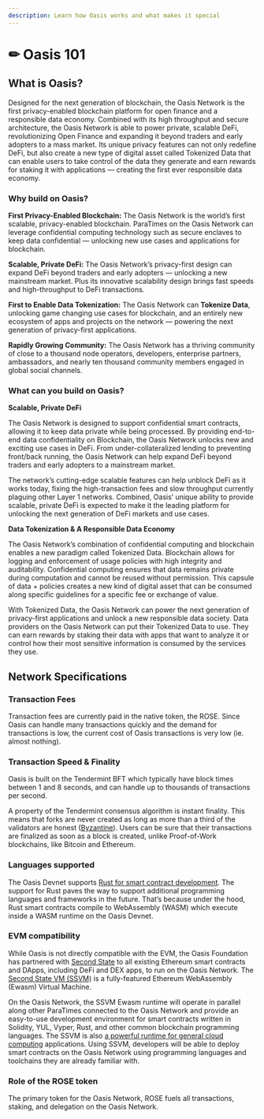 ```yaml
---
description: Learn how Oasis works and what makes it special
---
```


# ✏ Oasis 101

## **What is Oasis?** 

Designed for the next generation of blockchain, the Oasis Network is the first privacy-enabled blockchain platform for open finance and a responsible data economy. Combined with its high throughput and secure architecture, the Oasis Network is able to power private, scalable DeFi, revolutionizing Open Finance and expanding it beyond traders and early adopters to a mass market. Its unique privacy features can not only redefine DeFi, but also create a new type of digital asset called Tokenized Data that can enable users to take control of the data they generate and earn rewards for staking it with applications — creating the first ever responsible data economy.

### **Why build on Oasis?**

**First Privacy-Enabled Blockchain:** The Oasis Network is the world’s first scalable, privacy-enabled blockchain. ParaTimes on the Oasis Network can leverage confidential computing technology such as secure enclaves to keep data confidential — unlocking new use cases and applications for blockchain.

**Scalable, Private DeFi:** The Oasis Network’s privacy-first design can expand DeFi beyond traders and early adopters — unlocking a new mainstream market. Plus its innovative scalability design brings fast speeds and high-throughput to DeFi transactions.

**First to Enable Data Tokenization:** The Oasis Network can **Tokenize Data**, unlocking game changing use cases for blockchain, and an entirely new ecosystem of apps and projects on the network — powering the next generation of privacy-first applications.

**Rapidly Growing Community:** The Oasis Network has a thriving community of close to a thousand node operators, developers, enterprise partners, ambassadors, and nearly ten thousand community members engaged in global social channels.

### **What can you build on Oasis?** 

**Scalable, Private DeFi**

The Oasis Network is designed to support confidential smart contracts, allowing it to keep data private while being processed. By providing end-to-end data confidentiality on Blockchain, the Oasis Network unlocks new and exciting use cases in DeFi. From under-collateralized lending to preventing front/back running, the Oasis Network can help expand DeFi beyond traders and early adopters to a mainstream market. 

The network’s cutting-edge scalable features can help unblock DeFi as it works today, fixing the high-transaction fees and slow throughput currently plaguing other Layer 1 networks. Combined, Oasis’ unique ability to provide scalable, private DeFi is expected to make it the leading platform for unlocking the next generation of DeFi markets and use cases. 

**Data Tokenization & A Responsible Data Economy**

The Oasis Network’s combination of confidential computing and blockchain enables a new paradigm called Tokenized Data. Blockchain allows for logging and enforcement of usage policies with high integrity and auditability. Confidential computing ensures that data remains private during computation and cannot be reused without permission. This capsule of data + policies creates a new kind of digital asset that can be consumed along specific guidelines for a specific fee or exchange of value.

With Tokenized Data, the Oasis Network can power the next generation of privacy-first applications and unlock a new responsible data society. Data providers on the Oasis Network can put their Tokenized Data to use. They can earn rewards by staking their data with apps that want to analyze it or control how their most sensitive information is consumed by the services they use.

## **Network Specifications**

### **Transaction Fees**

Transaction fees are currently paid in the native token, the ROSE. Since Oasis can handle many transactions quickly and the demand for transactions is low, the current cost of Oasis transactions is very low \(ie. almost nothing\).

### **Transaction Speed & Finality**

Oasis is built on the Tendermint BFT which typically have block times between 1 and 8 seconds, and can handle up to thousands of transactions per second.   
  
A property of the Tendermint consensus algorithm is instant finality. This means that forks are never created as long as more than a third of the validators are honest \([Byzantine](https://en.wikipedia.org/wiki/Byzantine_fault)\). Users can be sure that their transactions are finalized as soon as a block is created, unlike Proof-of-Work blockchains, like Bitcoin and Ethereum.

### **Languages supported**

The Oasis Devnet supports [Rust for smart contract development](https://docs.oasiscloud.io/en/latest/rust-contract-tutorial/). The support for Rust paves the way to support additional programming languages and frameworks in the future. That’s because under the hood, Rust smart contracts compile to WebAssembly \(WASM\) which execute inside a WASM runtime on the Oasis Devnet.

### **EVM compatibility**

While Oasis is not directly compatible with the EVM, the Oasis Foundation has partnered with [Second State](https://www.secondstate.io/) to all existing Ethereum smart contracts and DApps, including DeFi and DEX apps, to run on the Oasis Network. The [Second State VM \(SSVM\)](https://www.secondstate.io/ssvm/) is a fully-featured Ethereum WebAssembly \(Ewasm\) Virtual Machine.

On the Oasis Network, the SSVM Ewasm runtime will operate in parallel along other ParaTimes connected to the Oasis Network and provide an easy-to-use development environment for smart contracts written in Solidity, YUL, Vyper, Rust, and other common blockchain programming languages. The SSVM is also [a powerful runtime for general cloud computing](https://www.secondstate.io/articles/getting-started-with-rust-function/) applications. Using SSVM, developers will be able to deploy smart contracts on the Oasis Network using programming languages and toolchains they are already familiar with.

### **Role of the ROSE token**

The primary token for the Oasis Network, ROSE fuels all transactions, staking, and delegation on the Oasis Network. 

